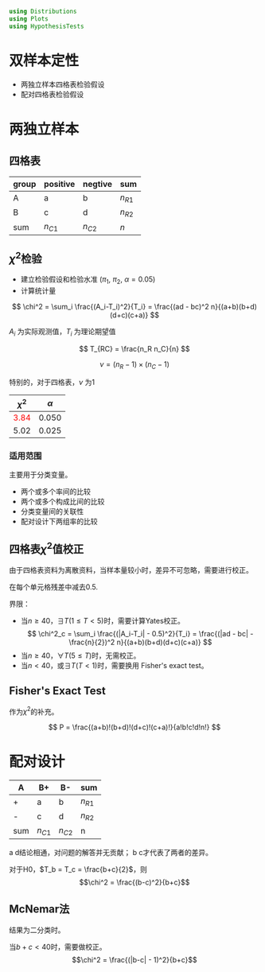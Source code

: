 

```julia
using Distributions
using Plots
using HypothesisTests
```

# 双样本定性

- 两独立样本四格表检验假设
- 配对四格表检验假设

# 两独立样本

## 四格表

|group|positive|negtive|sum|
|-----|--------|-------|---|
|A    | a      | b     |$n_{R1}$|
|B    | c      | d     |$n_{R2}$|
|sum  |$n_{C1}$|$n_{C2}$|$n$|

## $\chi^2$检验

- 建立检验假设和检验水准 ($\pi_1$, $\pi_2$, $\alpha=0.05$)
- 计算统计量

$$ \chi^2 = \sum_i \frac{(A_i-T_i)^2}{T_i} = \frac{(ad - bc)^2 n}{(a+b)(b+d)(d+c)(c+a)} $$

$A_i$ 为实际观测值，$T_i$ 为理论期望值

$$ T_{RC} = \frac{n_R n_C}{n} $$

$$ \nu = (n_R - 1) \times (n_C - 1) $$

特别的，对于四格表，$\nu$ 为1

|$\chi^2$|$\alpha$|
|--------|--------|
|<div style="color:red">3.84</div>| 0.050  |
|5.02    | 0.025  |

### 适用范围
主要用于分类变量。

- 两个或多个率间的比较
- 两个或多个构成比间的比较
- 分类变量间的关联性
- 配对设计下两组率的比较

## 四格表$\chi^2$值校正

由于四格表资料为离散资料，当样本量较小时，差异不可忽略，需要进行校正。

在每个单元格残差中减去0.5.

界限：
- 当$n \ge 40$，$\exists T(1 \le T < 5)$时，需要计算Yates校正。
$$ \chi^2_c = \sum_i \frac{(|A_i-T_i| - 0.5)^2}{T_i} = \frac{(|ad - bc| - \frac{n}{2})^2 n}{(a+b)(b+d)(d+c)(c+a)} $$
- 当$n \ge 40$，$\forall T(5 \le T )$时，无需校正。
- 当$n < 40$，或$\exists T(T < 1)$时，需要换用 Fisher's exact test。

## Fisher's Exact Test

作为$\chi^2$的补充。

$$ P = \frac{(a+b)!(b+d)!(d+c)!(c+a)!}{a!b!c!d!n!} $$

# 配对设计


| A | B+ |B-| sum|
|---|----|--|----|
|+  |a   |b |$n_{R1}$|
|-  |c   |d |$n_{R2}$|
|sum|$n_{C1}$|$n_{C2}$|n|

a d结论相通，对问题的解答并无贡献；
b c才代表了两者的差异。

对于H0，$T_b = T_c = \frac{b+c}{2}$，则
$$\chi^2 = \frac{(b-c)^2}{b+c}$$

## McNemar法

结果为二分类时。

当$b+c<40$时，需要做校正。 
$$\chi^2 = \frac{(|b-c| - 1)^2}{b+c}$$
